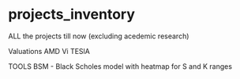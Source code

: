 # projects_inventory
ALL the projects till now (excluding acedemic research)

Valuations
AMD
Vi
TESlA

TOOLS
BSM - Black Scholes model with heatmap for S and K ranges
